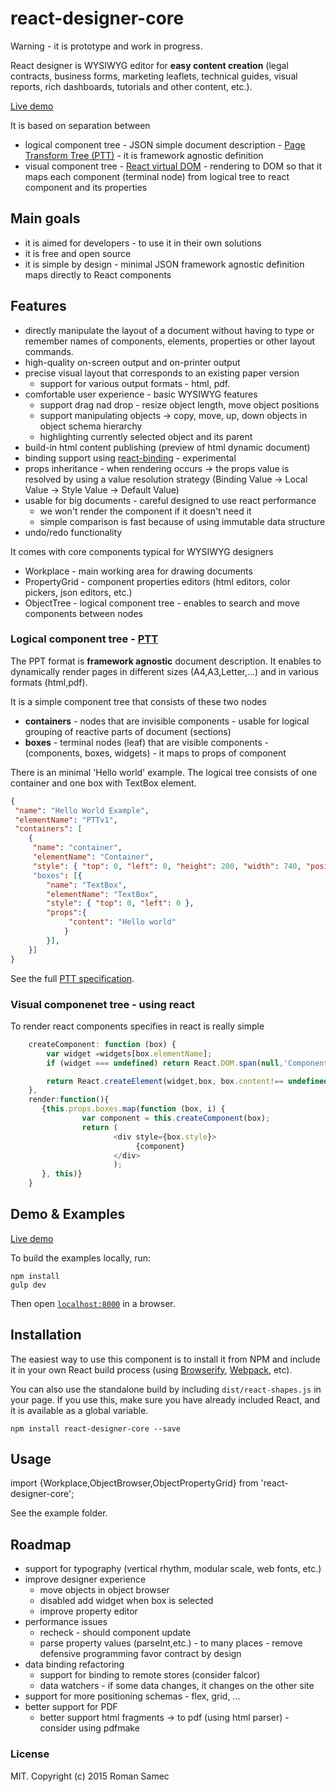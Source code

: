 react-designer-core
=======================

Warning - it is prototype and work in progress.

React designer is WYSIWYG editor for **easy content creation** (legal contracts, business forms, marketing leaflets, technical guides, visual reports, rich dashboards, tutorials and other content, etc.).

[Live demo](http://rsamec.github.io/react-designer-core/)

It is based on separation between

+   logical component tree - JSON simple document description - [Page Transform Tree (PTT)](#PTT) - it is framework agnostic definition
+   visual component tree - [React virtual DOM](http://facebook.github.io/react) - rendering to DOM so that it maps each component (terminal node) from logical tree to react component and its properties

## Main goals 

+   it is aimed for developers - to use it in their own solutions  
+   it is free and open source
+   it is simple by design - minimal JSON framework agnostic definition maps directly to React components       

## Features

+   directly manipulate the layout of a document without having to type or remember names of components, elements, properties or other layout commands.
+   high-quality on-screen output and on-printer output
+   precise visual layout that corresponds to an existing paper version
    +   support for various output formats - html, pdf.
+   comfortable user experience - basic WYSIWYG features
    +   support drag nad drop - resize object length, move object positions
    +   support manipulating objects -> copy, move, up, down objects in object schema hierarchy
    +   highlighting currently selected object and its parent
+   build-in html content publishing (preview of html dynamic document)
+   binding support using [react-binding](https://github.com/rsamec/react-binding) - experimental
+   props inheritance - when rendering occurs -> the props value is resolved by using a value resolution strategy (Binding Value -> Local Value -> Style Value -> Default Value)
+   usable for big documents - careful designed to use react performance
    +   we won't render the component if it doesn't need it
    +   simple comparison is fast because of using immutable data structure
+   undo/redo functionality


It comes with core components typical for WYSIWYG designers

+   Workplace - main working area for drawing documents
+   PropertyGrid - component properties editors (html editors, color pickers, json editors, etc.)
+   ObjectTree - logical component tree - enables to search and move components between nodes


### Logical component tree - [PTT](https://github.com/rsamec/ptt)

The PPT format is __framework agnostic__ document description. It enables to dynamically render pages in different sizes (A4,A3,Letter,...) and in various formats (html,pdf).

It is a simple component tree that consists of these two nodes

+   **containers** - nodes that are invisible components - usable for logical grouping of reactive parts of document (sections)
+   **boxes** - terminal nodes (leaf) that are visible components - (components, boxes, widgets) - it maps to props of component

There is an minimal 'Hello world' example. The logical tree consists of one container and one box with TextBox element.

```json
{
 "name": "Hello World Example",
 "elementName": "PTTv1",
 "containers": [
    {
     "name": "container",
     "elementName": "Container",
     "style": { "top": 0, "left": 0, "height": 200, "width": 740, "position": "relative" }
     "boxes": [{
        "name": "TextBox",
        "elementName": "TextBox",
        "style": { "top": 0, "left": 0 },
        "props":{
             "content": "Hello world"
            }
        }],
    }]
}
```

See the full [PTT specification](https://github.com/rsamec/ptt).

### Visual componenet tree - using react

To render react components specifies in react is really simple

```js
    createComponent: function (box) {
        var widget =widgets[box.elementName];
        if (widget === undefined) return React.DOM.span(null,'Component ' + box.elementName + ' is not register among widgets.');

        return React.createElement(widget,box, box.content!== undefined?React.DOM.span(null, box.content):undefined);
    },
    render:function(){
       {this.props.boxes.map(function (box, i) {
                var component = this.createComponent(box);
                return (
                       <div style={box.style}>
                            {component}
                       </div>
                       );
       }, this)}
    }
```

## Demo & Examples

[Live demo](http://rsamec.github.io/react-designer-core/)

To build the examples locally, run:

```
npm install
gulp dev
```

Then open [`localhost:8000`](http://localhost:8000) in a browser.


## Installation

The easiest way to use this component is to install it from NPM and include it in your own React build process (using [Browserify](http://browserify.org), [Webpack](http://webpack.github.io/), etc).

You can also use the standalone build by including `dist/react-shapes.js` in your page. If you use this, make sure you have already included React, and it is available as a global variable.

```
npm install react-designer-core --save
```

## Usage

import {Workplace,ObjectBrowser,ObjectPropertyGrid} from 'react-designer-core';

See the example folder.

## Roadmap

+   support for typography (vertical rhythm, modular scale, web fonts, etc.)
+   improve designer experience
    +   move objects in object browser
    +   disabled add widget when box is selected
    +   improve property editor
+   performance issues
    +   recheck - should component update
    +   parse property values (parseInt,etc.) - to many places - remove defensive programming favor contract by design
+   data binding refactoring    
    +   support for binding to remote stores (consider falcor)
    +   data watchers - if some data changes, it changes on the other site
+   support for more positioning schemas - flex, grid, ...
+   better support for PDF
    +   better support html fragments -> to pdf (using html parser) - consider using pdfmake

### License

MIT. Copyright (c) 2015 Roman Samec

